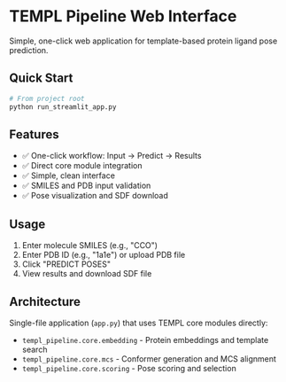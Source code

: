 # TEMPL Pipeline Web Interface

Simple, one-click web application for template-based protein ligand pose prediction.

## Quick Start

```bash
# From project root
python run_streamlit_app.py
```

## Features

- ✅ One-click workflow: Input → Predict → Results
- ✅ Direct core module integration
- ✅ Simple, clean interface
- ✅ SMILES and PDB input validation
- ✅ Pose visualization and SDF download

## Usage

1. Enter molecule SMILES (e.g., "CCO")
2. Enter PDB ID (e.g., "1a1e") or upload PDB file
3. Click "PREDICT POSES"
4. View results and download SDF file

## Architecture

Single-file application (`app.py`) that uses TEMPL core modules directly:
- `templ_pipeline.core.embedding` - Protein embeddings and template search
- `templ_pipeline.core.mcs` - Conformer generation and MCS alignment
- `templ_pipeline.core.scoring` - Pose scoring and selection 
